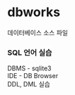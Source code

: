 # dbworks
데이터베이스 소스 파일 

### SQL 언어 실습 
DBMS - sqlite3 <br />
IDE - DB Browser <br />
DDL, DML 실습 

